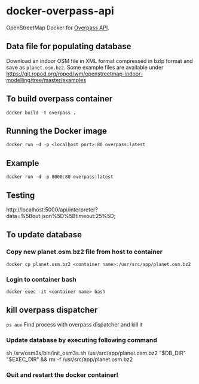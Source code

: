 # docker-overpass-api

OpenStreetMap Docker for [Overpass API](http://wiki.openstreetmap.org/wiki/Overpass_API).

## Data file for populating database

Download an indoor OSM file in XML format compressed in bzip format and save as `planet.osm.bz2`. 
Some example files are available under https://git.ropod.org/ropod/wm/openstreetmap-indoor-modelling/tree/master/examples

## To build overpass container
`docker build -t overpass .` 

## Running the Docker image

`docker run -d -p <localhost port>:80 overpass:latest`

## Example
`docker run -d -p 8000:80 overpass:latest`

## Testing
http://localhost:5000/api/interpreter?data=%5Bout:json%5D%5Btimeout:25%5D;

## To update database

### Copy new planet.osm.bz2 file from host to container
`docker cp planet.osm.bz2 <container name>:/usr/src/app/planet.osm.bz2`

### Login to container bash
`docker exec -it <container name> bash`

## kill overpass dispatcher
`ps aux`
Find process with overpass dispatcher and kill it

### Update database by executing following command
sh /srv/osm3s/bin/init_osm3s.sh /usr/src/app/planet.osm.bz2  "$DB_DIR" "$EXEC_DIR"   && rm -f /usr/src/app/planet.osm.bz2

### Quit and restart the docker container!